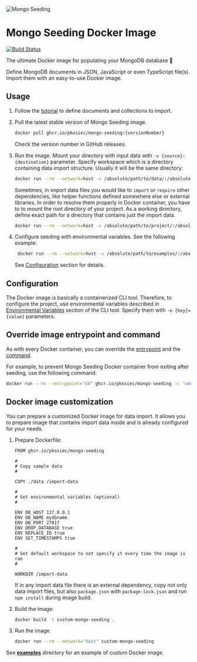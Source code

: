 ![Mongo Seeding](https://raw.githubusercontent.com/pkosiec/mongo-seeding/main/docs/assets/logo.png)

# Mongo Seeding Docker Image

[![Build Status](https://github.com/pkosiec/mongo-seeding/actions/workflows/branch.yaml/badge.svg)](https://github.com/pkosiec/mongo-seeding/actions)

The ultimate Docker image for populating your MongoDB database :rocket:

Define MongoDB documents in JSON, JavaScript or even TypeScript file(s). Import them with an easy-to-use Docker image.

## Usage

1. Follow the [tutorial](../docs/import-data-definition.md) to define documents and collections to import.
1. Pull the latest stable version of Mongo Seeding image.

   ```bash
   docker pull ghcr.io/pkosiec/mongo-seeding:{versionNumber}
   ```

   Check the version number in GitHub releases.

1. Run the image. Mount your directory with input data with `-v {source}:{destination}` parameter. Specify workspace which is a directory containing data import structure. Usually it will be the same directory:

   ```bash
   docker run --rm --network=host -v /absolute/path/to/data/:/absolute/path/to/data/ -w /absolute/path/to/data ghcr.io/pkosiec/mongo-seeding
   ```

   Sometimes, in import data files you would like to `import` or `require` other dependencies, like helper functions defined somewhere else or external libraries. In order to resolve them properly in Docker container, you have to to mount the root directory of your project. As a working directory, define exact path for a directory that contains just the import data.

   ```bash
   docker run --rm --network=host -v /absolute/path/to/project/:/absolute/path/to/project -w /absolute/path/to/project/import-data/ ghcr.io/pkosiec/mongo-seeding
   ```

1. Configure seeding with environmental variables. See the following example:

   ```bash
    docker run --rm --network=host -v /absolute/path/to/examples/:/absolute/path/to/data/ -w /absolute/path/to/data/ -e DB_URI='mongodb://127.0.0.1:27017/mydbname' -e DROP_DATABASE=true ghcr.io/pkosiec/mongo-seeding
   ```

   See [Configuration](#configuration) section for details.

## Configuration

The Docker image is basically a containerized CLI tool. Therefore, to configure the project, use environmental variables described in [Environmental Variables](../cli/README.md#environmental-variables) section of the CLI tool. Specify them with `-e {key}={value}` parameters.

## Override image entrypoint and command

As with every Docker container, you can override the [entrypoint](https://docs.docker.com/engine/reference/run/#entrypoint-default-command-to-execute-at-runtime) and the [command](https://docs.docker.com/engine/reference/run/#cmd-default-command-or-options).

For example, to prevent Mongo Seeding Docker container from exiting after seeding, use the following command:

```bash
docker run --rm --entrypoint="sh" ghcr.io/pkosiec/mongo-seeding -c 'seed; sleep infinity'
```

## Docker image customization

You can prepare a customized Docker image for data import. It allows you to prepare image that contains import data inside and is already configured for your needs.

1. Prepare Dockerfile:

   ```
   FROM ghcr.io/pkosiec/mongo-seeding

   #
   # Copy sample data
   #

   COPY ./data /import-data

   #
   # Set environmental variables (optional)
   #

   ENV DB_HOST 127.0.0.1
   ENV DB_NAME mydbname
   ENV DB_PORT 27017
   ENV DROP_DATABASE true
   ENV REPLACE_ID true
   ENV SET_TIMESTAMPS true

   #
   # Set default workspace to not specify it every time the image is ran
   #

   WORKDIR /import-data
   ```

   If in any import data file there is an external dependency, copy not only data import files, but also `package.json` with `package-lock.json` and run `npm install` during image build.

1. Build the image:

   ```bash
   docker build -t custom-mongo-seeding .
   ```

1. Run the image

   ```bash
   docker run --rm --network="host" custom-mongo-seeding
   ```

See [**examples**](../examples) directory for an example of custom Docker image.
